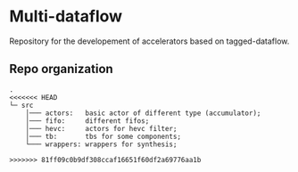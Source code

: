 # Multi-dataflow
Repository for the developement of accelerators based on tagged-dataflow.


## Repo organization
```
.
<<<<<<< HEAD
└─ src
    │─── actors:   basic actor of different type (accumulator);  
    │─── fifo:     different fifos;
    │─── hevc:	   actors for hevc filter;
    │─── tb:       tbs for some components;
	└─── wrappers: wrappers for synthesis;

>>>>>>> 81ff09c0b9df308ccaf16651f60df2a69776aa1b
```
